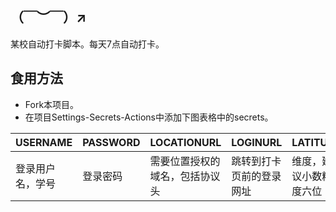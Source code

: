 ## （￣︶￣）↗　

某校自动打卡脚本。每天7点自动打卡。

## 食用方法
- Fork本项目。
- 在项目Settings-Secrets-Actions中添加下图表格中的secrets。

| USERNAME        | PASSWORD | LOCATIONURL                   | LOGINURL                 | LATITUDE              | LONGITUDE             |
|-----------------|----------|-------------------------------|--------------------------|-----------------------|-----------------------|
| 登录用户名，学号 | 登录密码 | 需要位置授权的域名，包括协议头 | 跳转到打卡页前的登录网址 | 维度，建议小数精度六位 | 经度，建议小数精度六位 |

